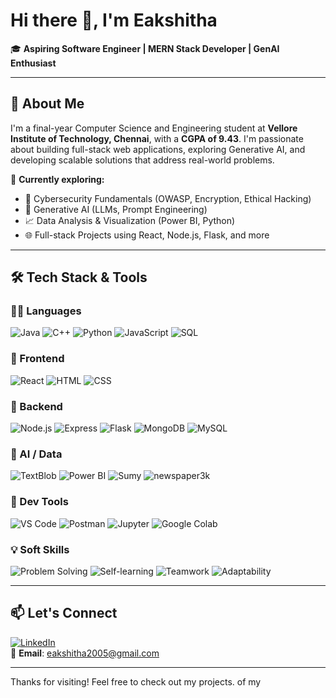 # Hi there 👋, I'm Eakshitha   
🎓 **Aspiring Software Engineer | MERN Stack Developer | GenAI Enthusiast**

---

## 🧠 About Me

I'm a final-year Computer Science and Engineering student at **Vellore Institute of Technology, Chennai**, with a **CGPA of 9.43**. I'm passionate about building full-stack web applications, exploring Generative AI, and developing scalable solutions that address real-world problems.

🌱 **Currently exploring:**
- 🔐 Cybersecurity Fundamentals (OWASP, Encryption, Ethical Hacking)
- 🤖 Generative AI (LLMs, Prompt Engineering)
- 📈 Data Analysis & Visualization (Power BI, Python)
- 🌐 Full-stack Projects using React, Node.js, Flask, and more

---


## 🛠️ Tech Stack & Tools

### 🧑‍💻 Languages  
![Java](https://img.shields.io/badge/Java-%23ED8B00.svg?style=for-the-badge&logo=java&logoColor=white)
![C++](https://img.shields.io/badge/C++-00599C.svg?style=for-the-badge&logo=c%2B%2B&logoColor=white)
![Python](https://img.shields.io/badge/Python-3776AB.svg?style=for-the-badge&logo=python&logoColor=white)
![JavaScript](https://img.shields.io/badge/JavaScript-F7DF1E.svg?style=for-the-badge&logo=javascript&logoColor=black)
![SQL](https://img.shields.io/badge/SQL-4479A1?style=for-the-badge&logo=mysql&logoColor=white)

### 🎨 Frontend  
![React](https://img.shields.io/badge/React-20232A.svg?style=for-the-badge&logo=react&logoColor=61DAFB)
![HTML](https://img.shields.io/badge/HTML5-E34F26.svg?style=for-the-badge&logo=html5&logoColor=white)
![CSS](https://img.shields.io/badge/CSS3-1572B6.svg?style=for-the-badge&logo=css3&logoColor=white)

### 🔧 Backend  
![Node.js](https://img.shields.io/badge/Node.js-339933.svg?style=for-the-badge&logo=node.js&logoColor=white)
![Express](https://img.shields.io/badge/Express.js-000000.svg?style=for-the-badge&logo=express&logoColor=white)
![Flask](https://img.shields.io/badge/Flask-000000.svg?style=for-the-badge&logo=flask&logoColor=white)
![MongoDB](https://img.shields.io/badge/MongoDB-47A248.svg?style=for-the-badge&logo=mongodb&logoColor=white)
![MySQL](https://img.shields.io/badge/MySQL-00758F.svg?style=for-the-badge&logo=mysql&logoColor=white)

### 🤖 AI / Data  
![TextBlob](https://img.shields.io/badge/TextBlob-ffcc00?style=for-the-badge&logo=python&logoColor=black)
![Power BI](https://img.shields.io/badge/PowerBI-F2C811.svg?style=for-the-badge&logo=powerbi&logoColor=black)
![Sumy](https://img.shields.io/badge/Sumy-4B8BBE?style=for-the-badge&logo=python&logoColor=white)
![newspaper3k](https://img.shields.io/badge/newspaper3k-306998?style=for-the-badge&logo=python&logoColor=white)

### 🧰 Dev Tools  
![VS Code](https://img.shields.io/badge/VSCode-007ACC.svg?style=for-the-badge&logo=visual-studio-code&logoColor=white)
![Postman](https://img.shields.io/badge/Postman-FF6C37.svg?style=for-the-badge&logo=postman&logoColor=white)
![Jupyter](https://img.shields.io/badge/Jupyter-F37626.svg?style=for-the-badge&logo=jupyter&logoColor=white)
![Google Colab](https://img.shields.io/badge/Google%20Colab-F9AB00.svg?style=for-the-badge&logo=google-colab&logoColor=white)

### 💡 Soft Skills  
![Problem Solving](https://img.shields.io/badge/Problem%20Solving-blueviolet?style=for-the-badge)
![Self-learning](https://img.shields.io/badge/Self--learning-green?style=for-the-badge)
![Teamwork](https://img.shields.io/badge/Teamwork-orange?style=for-the-badge)
![Adaptability](https://img.shields.io/badge/Adaptability-teal?style=for-the-badge)


---



## 📫 Let's Connect

[![LinkedIn](https://img.shields.io/badge/LinkedIn-blue?style=flat&logo=linkedin)](https://www.linkedin.com/in/eakshitha-c-80671927a/)  
📧 **Email**: eakshitha2005@gmail.com  


---

Thanks for visiting! Feel free to check out my projects.
of my 
